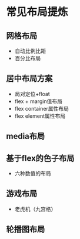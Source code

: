 # 常见布局提炼

## 网格布局
- 自动比例比距
- 百分比布局

## 居中布局方案
- 局对定位+float
- flex + margin值布局
- flex container属性布局
- flex element属性布局

## media布局

## 基于flex的色子布局
- 六种数值的布局

## 游戏布局
- 老虎机（九宫格）

## 轮播图布局
